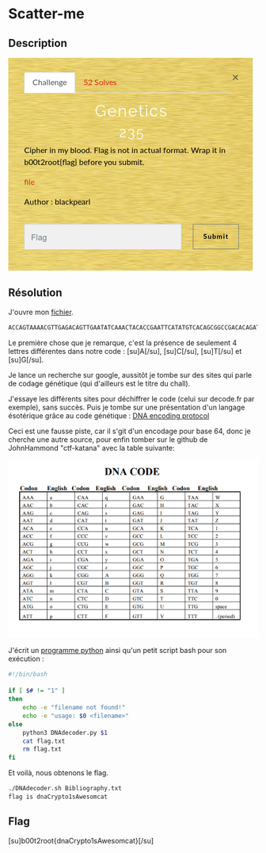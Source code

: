 # Scatter-me

## Description

![genetics - b00t2root'19](pres.png)

## Résolution

J'ouvre mon [fichier](Bibliography.txt).

```bash
ACCAGTAAAACGTTGAGACAGTTGAATATCAAACTACACCGAATTCATATGTCACAGCGGCCGACACAGATGATAACA
```

Le première chose que je remarque, c'est la présence de seulement 4 lettres différentes dans notre code : [su]A[/su], [su]C[/su], [su]T[/su] et [su]G[/su].

Je lance un recherche sur google, aussitôt je tombe sur des sites qui parle de codage génétique (qui d'ailleurs est le titre du chall).

J'essaye les différents sites pour déchiffrer le code (celui sur decode.fr par exemple), sans succès.
Puis je tombe sur une présentation d'un langage ésotérique grâce au code génétique : [DNA encoding protocol](https://www.slideshare.net/amitsnyderman/dna-encoding-protocol)

Ceci est une fausse piste, car il s'git d'un encodage pour base 64, donc je cherche une autre source, pour enfin tomber sur le github de JohnHammond "ctf-katana" avec la table suivante:
 
![DNA code alphabet](dna_codes.png)

J'écrit un [programme python](DNAdecoder.py) ainsi qu'un petit script bash pour son exécution :

```bash
#!/bin/bash

if [ $# != "1" ]
then
    echo -e "filename not found!"
    echo -e "usage: $0 <filename>"
else
    python3 DNAdecoder.py $1
    cat flag.txt
    rm flag.txt
fi
```


Et voilà, nous obtenons le flag.

```bash
./DNAdecoder.sh Bibliography.txt
flag is dnaCrypto1sAwesomcat
```
## Flag

[su]b00t2root{dnaCrypto1sAwesomcat}[/su]
